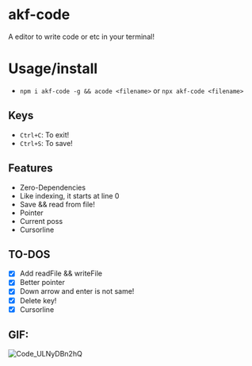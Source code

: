 # akf-code
A editor to write code or etc in your terminal!

# Usage/install
- `npm i akf-code -g && acode <filename>` or `npx akf-code <filename>`

## Keys
- `Ctrl+C`: To exit!
- `Ctrl+S`: To save!

## Features
- Zero-Dependencies
- Like indexing, it starts at line 0
- Save && read from file!
- Pointer
- Current poss
- Cursorline

## TO-DOS
- [x] Add readFile && writeFile
- [x] Better pointer
- [x] Down arrow and enter is not same!
- [x] Delete key!
- [x] Cursorline

## GIF:
![Code_ULNyDBn2hQ](https://user-images.githubusercontent.com/70021050/168487836-d170b820-c9ef-4955-b8b8-93d2cc47d0b3.gif)
